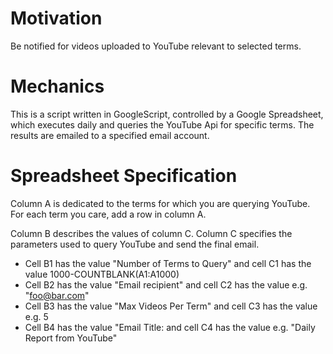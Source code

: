 # Motivation
Be notified for videos uploaded to YouTube relevant to selected terms.

# Mechanics
This is a script written in GoogleScript, controlled by a Google Spreadsheet, which executes daily and queries the YouTube Api for specific terms.
The results are emailed to a specified email account.

# Spreadsheet Specification
Column A is dedicated to the terms for which you are querying YouTube.
For each term you care, add a row in column A.

Column B describes the values of column C.
Column C specifies the parameters used to query YouTube and send the final email.

- Cell B1 has the value "Number of Terms to Query" and cell C1 has the value 1000-COUNTBLANK(A1:A1000)
- Cell B2 has the value "Email recipient" and cell C2 has the value e.g. "foo@bar.com"
- Cell B3 has the value "Max Videos Per Term" and cell C3 has the value e.g. 5
- Cell B4 has the value "Email Title: and cell C4 has the value e.g. "Daily Report from YouTube"
